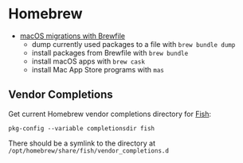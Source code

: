 # Homebrew

- [macOS migrations with Brewfile](https://openfolder.sh/macos-migrations-with-brewfile)
  - dump currently used packages to a file with `brew bundle dump`
  - install packages from Brewfile with `brew bundle`
  - install macOS apps with `brew cask`
  - install Mac App Store programs with `mas`

## Vendor Completions

Get current Homebrew vendor completions directory for [Fish](/programming/fish/README.md):

```shell
pkg-config --variable completionsdir fish
```

There should be a symlink to the directory at `/opt/homebrew/share/fish/vendor_completions.d`
